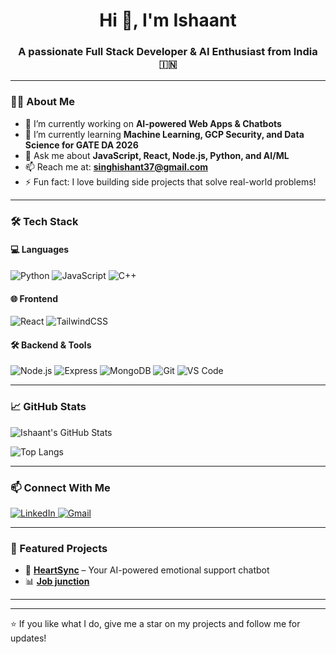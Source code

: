 <h1 align="center">Hi 👋, I'm Ishaant</h1>
<h3 align="center">A passionate Full Stack Developer & AI Enthusiast from India 🇮🇳</h3>

---

### 👨‍💻 About Me

- 🔭 I’m currently working on **AI-powered Web Apps & Chatbots**
- 🌱 I’m currently learning **Machine Learning, GCP Security, and Data Science for GATE DA 2026**
- 💬 Ask me about **JavaScript, React, Node.js, Python, and AI/ML**
- 📫 Reach me at: **singhishant37@gmail.com**
- ⚡ Fun fact: I love building side projects that solve real-world problems!

---

### 🛠️ Tech Stack

#### 💻 Languages
![Python](https://img.shields.io/badge/-Python-3776AB?style=flat-square&logo=python&logoColor=white)
![JavaScript](https://img.shields.io/badge/-JavaScript-F7DF1E?style=flat-square&logo=javascript&logoColor=black)
![C++](https://img.shields.io/badge/-C++-00599C?style=flat-square&logo=cplusplus&logoColor=white)

#### 🌐 Frontend
![React](https://img.shields.io/badge/-React-61DAFB?style=flat-square&logo=react&logoColor=black)
![TailwindCSS](https://img.shields.io/badge/-TailwindCSS-38B2AC?style=flat-square&logo=tailwind-css&logoColor=white)

#### 🛠 Backend & Tools
![Node.js](https://img.shields.io/badge/-Node.js-339933?style=flat-square&logo=node.js&logoColor=white)
![Express](https://img.shields.io/badge/-Express.js-000000?style=flat-square&logo=express&logoColor=white)
![MongoDB](https://img.shields.io/badge/-MongoDB-47A248?style=flat-square&logo=mongodb&logoColor=white)
![Git](https://img.shields.io/badge/-Git-F05032?style=flat-square&logo=git&logoColor=white)
![VS Code](https://img.shields.io/badge/-VS%20Code-007ACC?style=flat-square&logo=visual-studio-code&logoColor=white)

---

### 📈 GitHub Stats


![Ishaant's GitHub Stats](https://github-readme-stats.vercel.app/api?username=ishaant2510&show_icons=true&theme=radical&hide_border=false&count_private=true)

![Top Langs](https://github-readme-stats.vercel.app/api/top-langs/?username=ishaant2510&layout=compact&theme=radical&hide_border=false)

---

### 📫 Connect With Me

<p>
  <a href="https://linkedin.com/in/ishaant-singh-288b70291" target="_blank">
    <img alt="LinkedIn" src="https://img.shields.io/badge/LinkedIn-blue?style=flat-square&logo=linkedin&logoColor=white" />
  </a>
  <a href="mailto:singhishant37@gmail.com">
    <img alt="Gmail" src="https://img.shields.io/badge/Gmail-D14836?style=flat-square&logo=gmail&logoColor=white" />
  </a>
</p>

---

### 🧠 Featured Projects

- 💖 [**HeartSync**](https://github.com/ishant37/HeartSync) – Your AI-powered emotional support chatbot
- 📊 [**Job junction**](https://github.com/ishant37/Backend-of-Job-Junction)

---


---

⭐️ If you like what I do, give me a star on my projects and follow me for updates!

